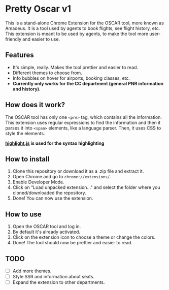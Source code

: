 # Pretty Oscar v1

This is a stand-alone Chrome Extension for the OSCAR tool, more known as Amadeus. It is a tool used by agents to book flights, see flight history, etc. This extension is meant to be used by agents, to make the tool more user-friendly and easier to use.

## Features

- It's simple, really. Makes the tool prettier and easier to read.
- Different themes to choose from.
- Info bubbles on hover for airports, booking classes, etc.
- **Currently only works for the CC department (general PNR information and history).**

## How does it work?

The OSCAR tool has only one `<pre>` tag, which contains all the information. This extension uses regular expressions to find the information and then it parses it into `<span>` elements, like a language parser. Then, it uses CSS to style the elements.

**[highlight.js](https://highlightjs.org/) is used for the syntax highlighting**

## How to install

1. Clone this repository or download it as a .zip file and extract it.
2. Open Chrome and go to `chrome://extensions/`.
3. Enable Developer Mode.
4. Click on "Load unpacked extension..." and select the folder where you cloned/downloaded the repository.
5. Done! You can now use the extension.

## How to use

1. Open the OSCAR tool and log in.
2. By default it's already activated. 
3. Click on the extension icon to choose a theme or change the colors.
4. Done! The tool should now be prettier and easier to read.

## TODO

- [ ] Add more themes.
- [ ] Style SSR and information about seats.
- [ ] Expand the extension to other departments.